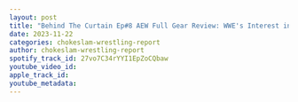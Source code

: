 ```yaml
---
layout: post
title: "Behind The Curtain Ep#8 AEW Full Gear Review: WWE's Interest in Kazuchika Okada and AEW's Triple Crown Championship Plans."
date: 2023-11-22
categories: chokeslam-wrestling-report
author: chokeslam-wrestling-report
spotify_track_id: 27vo7C34rYYI1EpZoCQbaw
youtube_video_id: 
apple_track_id: 
youtube_metadata: 
---
```

